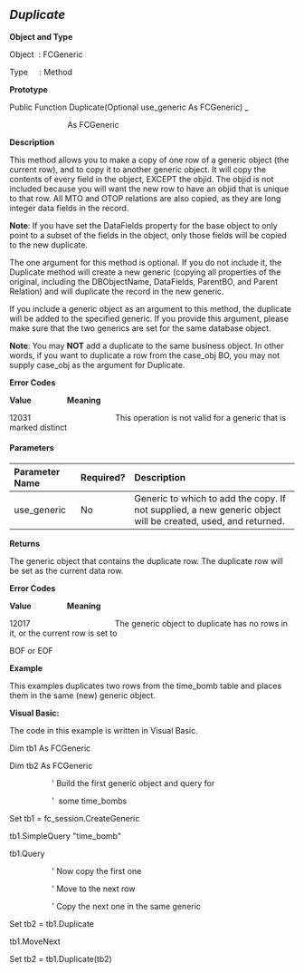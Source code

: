 _Duplicate_
-----------

**Object and Type**

Object  : FCGeneric

Type     : Method

**Prototype**

Public Function Duplicate(Optional use_generic As FCGeneric) _

                          As FCGeneric

**Description**

This method allows you to make a copy of one row of a generic object (the current row), and to copy it to another generic object. It will copy the contents of every field in the object, EXCEPT the objid. The objid is not included because you will want the new row to have an objid that is unique to that row. All MTO and OTOP relations are also copied, as they are long integer data fields in the record.

**Note**: If you have set the DataFields property for the base object to only point to a subset of the fields in the object, only those fields will be copied to the new duplicate.

The one argument for this method is optional. If you do not include it, the Duplicate method will create a new generic (copying all properties of the original, including the DBObjectName, DataFields, ParentBO, and Parent Relation) and will duplicate the record in the new generic.

If you include a generic object as an argument to this method, the duplicate will be added to the specified generic. If you provide this argument, please make sure that the two generics are set for the same database object.

**Note**: You may **NOT** add a duplicate to the same business object. In other words, if you want to duplicate a row from the case_obj BO, you may not supply case_obj as the argument for Duplicate.

**Error Codes**

**Value**                **Meaning**

12031                                      This operation is not valid for a generic that is marked distinct

#### Parameters

| Parameter Name | Required? | Description |
|:--- |:--- |:--- |
| use_generic | No | Generic to which to add the copy. If not supplied, a new generic object will be created, used, and returned. |

**Returns**

The generic object that contains the duplicate row. The duplicate row will be set as the current data row.

**Error Codes**

**Value**                **Meaning**

12017                                      The generic object to duplicate has no rows in it, or the current row is set to

BOF or EOF

**Example**

This examples duplicates two rows from the time_bomb table and places them in the same (new) generic object.

**Visual Basic:**

The code in this example is written in Visual Basic.

Dim tb1 As FCGeneric

Dim tb2 As FCGeneric

                   ' Build the first generic object and query for

                   '  some time_bombs

Set tb1 = fc_session.CreateGeneric

tb1.SimpleQuery "time_bomb"

tb1.Query

                   ' Now copy the first one

                   ' Move to the next row

                   ' Copy the next one in the same generic

Set tb2 = tb1.Duplicate

tb1.MoveNext

Set tb2 = tb1.Duplicate(tb2)